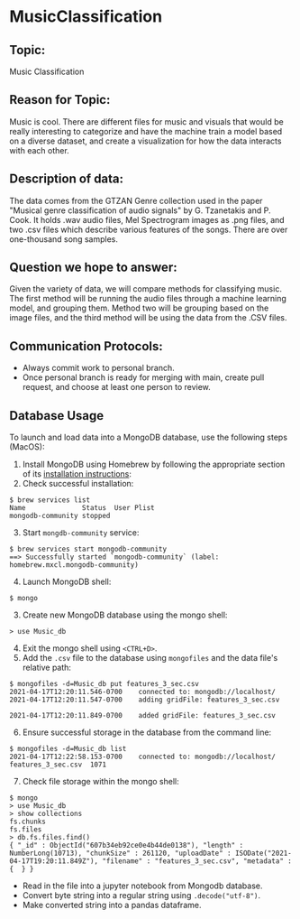 # MusicClassification

## Topic:
Music Classification

## Reason for Topic:

Music is cool. There are different files for music and visuals that 
would be really interesting to categorize and have the machine train a model
based on a diverse dataset, and create a visualization for how the data
interacts with each other.

## Description of data:
The data comes from the GTZAN Genre collection used in the paper "Musical
genre classification of audio signals" by G. Tzanetakis and P. Cook. It holds
.wav audio files, Mel Spectrogram images as .png files, and two .csv files
which describe various features of the songs. There are over one-thousand song
samples.

## Question we hope to answer:
Given the variety of data, we will compare methods for classifying music. The
first method will  be running the audio files through a machine learning
model, and grouping them. Method two will be grouping based on the image
files, and the third method will be using the data from the .CSV files.

## Communication Protocols: 
- Always commit work to personal branch.
- Once personal branch is ready for merging with main, create pull request,
and choose at least one person to review.

## Database Usage
To launch and load data into a MongoDB database, use the following steps
(MacOS):

1) Install MongoDB using Homebrew by following the appropriate section of its
[installation instructions](https://docs.mongodb.com/manual/tutorial/install-mongodb-on-os-x/):
2) Check successful installation:
```
$ brew services list
Name              Status  User Plist
mongodb-community stopped
```
3) Start `mongdb-community` service:
```
$ brew services start mongodb-community
==> Successfully started `mongodb-community` (label: homebrew.mxcl.mongodb-community)
```
4) Launch MongoDB shell:
```
$ mongo
```
3) Create new MongoDB database using the mongo shell:
```
> use Music_db
```
4) Exit the mongo shell using `<CTRL+D>`.
5) Add the `.csv` file to the database using `mongofiles` and the data file's
relative path:
```
$ mongofiles -d=Music_db put features_3_sec.csv
2021-04-17T12:20:11.546-0700	connected to: mongodb://localhost/
2021-04-17T12:20:11.547-0700	adding gridFile: features_3_sec.csv

2021-04-17T12:20:11.849-0700	added gridFile: features_3_sec.csv
```
6) Ensure successful storage in the database from the command line:
```
$ mongofiles -d=Music_db list
2021-04-17T12:22:58.153-0700	connected to: mongodb://localhost/
features_3_sec.csv	1071
```
7) Check file storage within the mongo shell:
```
$ mongo
> use Music_db
> show collections
fs.chunks
fs.files
> db.fs.files.find()
{ "_id" : ObjectId("607b34eb92ce0e4b44de0138"), "length" : NumberLong(10713), "chunkSize" : 261120, "uploadDate" : ISODate("2021-04-17T19:20:11.849Z"), "filename" : "features_3_sec.csv", "metadata" : {  } }
```

* Read in the file into a jupyter notebook from Mongodb database.
* Convert byte string into a regular string using `.decode("utf-8")`.
* Make converted string into a pandas dataframe. 





